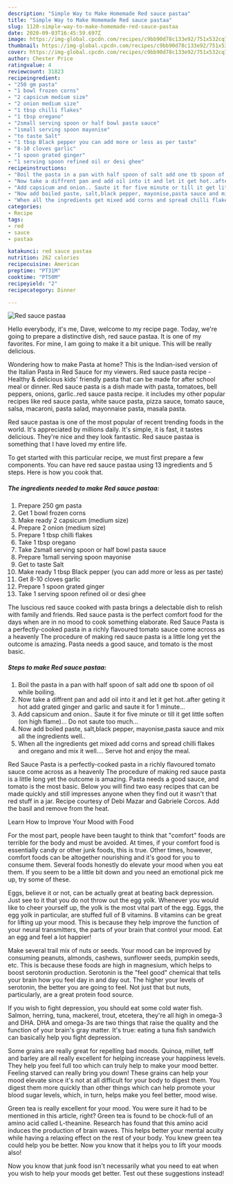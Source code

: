```yaml
---
description: "Simple Way to Make Homemade Red sauce pastaa"
title: "Simple Way to Make Homemade Red sauce pastaa"
slug: 1120-simple-way-to-make-homemade-red-sauce-pastaa
date: 2020-09-03T16:45:59.697Z
image: https://img-global.cpcdn.com/recipes/c9bb90d78c133e92/751x532cq70/red-sauce-pastaa-recipe-main-photo.jpg
thumbnail: https://img-global.cpcdn.com/recipes/c9bb90d78c133e92/751x532cq70/red-sauce-pastaa-recipe-main-photo.jpg
cover: https://img-global.cpcdn.com/recipes/c9bb90d78c133e92/751x532cq70/red-sauce-pastaa-recipe-main-photo.jpg
author: Chester Price
ratingvalue: 4
reviewcount: 31823
recipeingredient:
- "250 gm pasta"
- "1 bowl frozen corns"
- "2 capsicum medium size"
- "2 onion medium size"
- "1 tbsp chilli flakes"
- "1 tbsp oregano"
- "2small serving spoon or half bowl pasta sauce"
- "1small serving spoon mayonise"
- "to taste Salt"
- "1 tbsp Black pepper you can add more or less as per taste"
- "8-10 cloves garlic"
- "1 spoon grated ginger"
- "1 serving spoon refined oil or desi ghee"
recipeinstructions:
- "Boil the pasta in a pan with half spoon of salt add one tb spoon of oil while boiling."
- "Now take a diffrent pan and add oil into it and let it get hot..after geting it hot add grated ginger and garlic and saute it for 1 minute..."
- "Add capsicum and onion.. Saute it for five minute or till it get little soften (on high flame)... Do not saute too much..."
- "Now add boiled paste, salt,black pepper, mayonise,pasta sauce and mix all the ingredients well.."
- "When all the ingredients get mixed add corns and spread chilli flakes and oregano and mix it well.... Serve hot and enjoy the meal."
categories:
- Recipe
tags:
- red
- sauce
- pastaa

katakunci: red sauce pastaa 
nutrition: 262 calories
recipecuisine: American
preptime: "PT31M"
cooktime: "PT50M"
recipeyield: "2"
recipecategory: Dinner

---
```



![Red sauce pastaa](https://img-global.cpcdn.com/recipes/c9bb90d78c133e92/751x532cq70/red-sauce-pastaa-recipe-main-photo.jpg)

Hello everybody, it's me, Dave, welcome to my recipe page. Today, we're going to prepare a distinctive dish, red sauce pastaa. It is one of my favorites. For mine, I am going to make it a bit unique. This will be really delicious.

Wondering how to make Pasta at home? This is the Indian-ised version of the Italian Pasta in Red Sauce for my viewers. Red sauce pasta recipe - Healthy &amp; delicious kids&#39; friendly pasta that can be made for after school meal or dinner. Red sauce pasta is a dish made with pasta, tomatoes, bell peppers, onions, garlic..red sauce pasta recipe. it includes my other popular recipes like red sauce pasta, white sauce pasta, pizza sauce, tomato sauce, salsa, macaroni, pasta salad, mayonnaise pasta, masala pasta.

Red sauce pastaa is one of the most popular of recent trending foods in the world. It's appreciated by millions daily. It's simple, it is fast, it tastes delicious. They're nice and they look fantastic. Red sauce pastaa is something that I have loved my entire life.


To get started with this particular recipe, we must first prepare a few components. You can have red sauce pastaa using 13 ingredients and 5 steps. Here is how you cook that.

<!--inarticleads1-->

##### The ingredients needed to make Red sauce pastaa:

1. Prepare 250 gm pasta
1. Get 1 bowl frozen corns
1. Make ready 2 capsicum (medium size)
1. Prepare 2 onion (medium size)
1. Prepare 1 tbsp chilli flakes
1. Take 1 tbsp oregano
1. Take 2small serving spoon or half bowl pasta sauce
1. Prepare 1small serving spoon mayonise
1. Get to taste Salt
1. Make ready 1 tbsp Black pepper (you can add more or less as per taste)
1. Get 8-10 cloves garlic
1. Prepare 1 spoon grated ginger
1. Take 1 serving spoon refined oil or desi ghee


The luscious red sauce cooked with pasta brings a delectable dish to relish with family and friends. Red sauce pasta is the perfect comfort food for the days when are in no mood to cook something elaborate. Red Sauce Pasta is a perfectly-cooked pasta in a richly flavoured tomato sauce come across as a heavenly The procedure of making red sauce pasta is a little long yet the outcome is amazing. Pasta needs a good sauce, and tomato is the most basic. 

<!--inarticleads2-->

##### Steps to make Red sauce pastaa:

1. Boil the pasta in a pan with half spoon of salt add one tb spoon of oil while boiling.
1. Now take a diffrent pan and add oil into it and let it get hot..after geting it hot add grated ginger and garlic and saute it for 1 minute...
1. Add capsicum and onion.. Saute it for five minute or till it get little soften (on high flame)... Do not saute too much...
1. Now add boiled paste, salt,black pepper, mayonise,pasta sauce and mix all the ingredients well..
1. When all the ingredients get mixed add corns and spread chilli flakes and oregano and mix it well.... Serve hot and enjoy the meal.


Red Sauce Pasta is a perfectly-cooked pasta in a richly flavoured tomato sauce come across as a heavenly The procedure of making red sauce pasta is a little long yet the outcome is amazing. Pasta needs a good sauce, and tomato is the most basic. Below you will find two easy recipes that can be made quickly and still impresses anyone when they find out it wasn&#39;t that red stuff in a jar. Recipe courtesy of Debi Mazar and Gabriele Corcos. Add the basil and remove from the heat. 

Learn How to Improve Your Mood with Food


For the most part, people have been taught to think that "comfort" foods are terrible for the body and must be avoided. At times, if your comfort food is essentially candy or other junk foods, this is true. Other times, however, comfort foods can be altogether nourishing and it's good for you to consume them. Several foods honestly do elevate your mood when you eat them. If you seem to be a little bit down and you need an emotional pick me up, try some of these.

Eggs, believe it or not, can be actually great at beating back depression. Just see to it that you do not throw out the egg yolk. Whenever you would like to cheer yourself up, the yolk is the most vital part of the egg. Eggs, the egg yolk in particular, are stuffed full of B vitamins. B vitamins can be great for lifting up your mood. This is because they help improve the function of your neural transmitters, the parts of your brain that control your mood. Eat an egg and feel a lot happier!

Make several trail mix of nuts or seeds. Your mood can be improved by consuming peanuts, almonds, cashews, sunflower seeds, pumpkin seeds, etc. This is because these foods are high in magnesium, which helps to boost serotonin production. Serotonin is the "feel good" chemical that tells your brain how you feel day in and day out. The higher your levels of serotonin, the better you are going to feel. Not just that but nuts, particularly, are a great protein food source.

If you wish to fight depression, you should eat some cold water fish. Salmon, herring, tuna, mackerel, trout, etcetera, they're all high in omega-3 and DHA. DHA and omega-3s are two things that raise the quality and the function of your brain's gray matter. It's true: eating a tuna fish sandwich can basically help you fight depression. 

Some grains are really great for repelling bad moods. Quinoa, millet, teff and barley are all really excellent for helping increase your happiness levels. They help you feel full too which can truly help to make your mood better. Feeling starved can really bring you down! These grains can help your mood elevate since it's not at all difficult for your body to digest them. You digest them more quickly than other things which can help promote your blood sugar levels, which, in turn, helps make you feel better, mood wise.

Green tea is really excellent for your mood. You were sure it had to be mentioned in this article, right? Green tea is found to be chock-full of an amino acid called L-theanine. Research has found that this amino acid induces the production of brain waves. This helps better your mental acuity while having a relaxing effect on the rest of your body. You knew green tea could help you be better. Now you know that it helps you to lift your moods also!

Now you know that junk food isn't necessarily what you need to eat when you wish to help your moods get better. Test out  these suggestions  instead!

